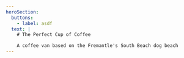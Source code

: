 ```yaml
---
heroSection:
  buttons:
    - label: asdf
  text: |
    # The Perfect Cup of Coffee

    A coffee van based on the Fremantle's South Beach dog beach
---
```



